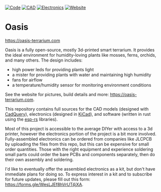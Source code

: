 [![Code](https://github.com/justbuchanan/oasis/actions/workflows/rust-code.yml/badge.svg)](https://github.com/justbuchanan/oasis/actions/workflows/rust-code.yml) [![CAD](https://github.com/justbuchanan/oasis/actions/workflows/cad.yml/badge.svg)](https://github.com/justbuchanan/oasis/actions/workflows/cad.yml) [![Electronics](https://github.com/justbuchanan/oasis/actions/workflows/electronics.yml/badge.svg)](https://github.com/justbuchanan/oasis/actions/workflows/electronics.yml) [![Website](https://github.com/justbuchanan/oasis/actions/workflows/website.yml/badge.svg)](https://github.com/justbuchanan/oasis/actions/workflows/website.yml)

# Oasis

https://oasis-terrarium.com

Oasis is a fully open-source, mostly 3d-printed smart terrarium. It provides the ideal environment for humidity-loving plants like mosses, ferns, orchids, and many others. The design includes:

- high power leds for providing plants light
- a mister for providing plants with water and maintaining high humidity
- fans for airflow
- a temperature/humidity sensor for monitoring environment conditions

See the website for pictures, build details and more: https://oasis-terrarium.com.

This repository contains full sources for the CAD models (designed with [CadQuery](https://github.com/cadquery/cadquery)), electronics (designed in [KiCad](https://www.kicad.org/)), and software (written in rust using the [esp-rs](https://github.com/esp-rs) libraries).

Most of this project is accessible to the average DIYer with access to a 3d printer, however the electronics portion of the project is a bit more involved. Fully-assembled electronics can be ordered from companies like JLCPCB by uploading the files from this repo, but this can be expensive for small order quantities. Those with the right equipment and experience soldering small parts could order the bare PCBs and components separately, then do their own assembly and soldering.

I'd like to eventually offer the assembled electronics as a kit, but don't have immediate plans for doing so. To express interest in a kit and to subscribe for future updates, please fill out this form: https://forms.gle/WesLJEf8hVrUT4jXA.
